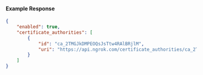 <!-- Code generated for API Clients. DO NOT EDIT. -->

#### Example Response

```json
{
	"enabled": true,
	"certificate_authorities": [
		{
			"id": "ca_2TMGJkDMPEOQsJsTtw4RAlBRjlM",
			"uri": "https://api.ngrok.com/certificate_authorities/ca_2TMGJkDMPEOQsJsTtw4RAlBRjlM"
		}
	]
}
```
